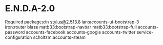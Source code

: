 # E.N.D.A-2.0
Required packages:\n
stylus@2.513.8
ian:accounts-ui-bootstrap-3
iron:router
blaze
matb33:bootstrap-navbar
matb33:bootstrap-full
accounts-password
accounts-facebook
accounts-google
accounts-twitter
service-configuration
scholtzm:accounts-steam
